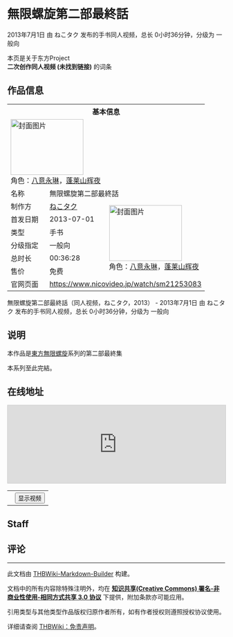 # 無限螺旋第二部最終話

<!-- source html: G:\repos\THBWiki-Markdown-Builder\THBWikiMarkdown\Temp\main\5\56\ns0%3A%E7%84%A1%E9%99%90%E8%9E%BA%E6%97%8B%E7%AC%AC%E4%BA%8C%E9%83%A8%E6%9C%80%E7%B5%82%E8%A9%B1.html -->

2013年7月1日 由 ねこタク  发布的手书同人视频，总长 0小时36分钟，分级为 一般向

本页是关于东方Project  
 **二次创作同人视频 (未找到链接)** 的词条

## 作品信息

<table><tbody><tr><th colspan="3">基本信息</th></tr><tr><td class="cover-artwork-mobile" colspan="2"><a href="./文件-無限螺旋第二部最終話封面.jpg.md" class="image" title="封面图片"><img alt="封面图片" src="https://upload.thwiki.cc/thumb/4/42/%E7%84%A1%E9%99%90%E8%9E%BA%E6%97%8B%E7%AC%AC%E4%BA%8C%E9%83%A8%E6%9C%80%E7%B5%82%E8%A9%B1%E5%B0%81%E9%9D%A2.jpg/168px-%E7%84%A1%E9%99%90%E8%9E%BA%E6%97%8B%E7%AC%AC%E4%BA%8C%E9%83%A8%E6%9C%80%E7%B5%82%E8%A9%B1%E5%B0%81%E9%9D%A2.jpg" decoding="async" loading="lazy" width="168" height="129" srcset="https://upload.thwiki.cc/thumb/4/42/%E7%84%A1%E9%99%90%E8%9E%BA%E6%97%8B%E7%AC%AC%E4%BA%8C%E9%83%A8%E6%9C%80%E7%B5%82%E8%A9%B1%E5%B0%81%E9%9D%A2.jpg/252px-%E7%84%A1%E9%99%90%E8%9E%BA%E6%97%8B%E7%AC%AC%E4%BA%8C%E9%83%A8%E6%9C%80%E7%B5%82%E8%A9%B1%E5%B0%81%E9%9D%A2.jpg 1.5x, https://upload.thwiki.cc/thumb/4/42/%E7%84%A1%E9%99%90%E8%9E%BA%E6%97%8B%E7%AC%AC%E4%BA%8C%E9%83%A8%E6%9C%80%E7%B5%82%E8%A9%B1%E5%B0%81%E9%9D%A2.jpg/336px-%E7%84%A1%E9%99%90%E8%9E%BA%E6%97%8B%E7%AC%AC%E4%BA%8C%E9%83%A8%E6%9C%80%E7%B5%82%E8%A9%B1%E5%B0%81%E9%9D%A2.jpg 2x" data-file-width="936" data-file-height="720"></a><div class="cover-char">角色：<a href="./八意永琳.md" title="八意永琳">八意永琳</a>，<a href="./蓬莱山辉夜.md" title="蓬莱山辉夜">蓬莱山辉夜</a></div></td>
</tr><tr><td class="label">名称</td><td colspan="2"> 無限螺旋第二部最終話 </td></tr><tr><td class="label">制作方</td><td><a href="/index.php?title=%E3%81%AD%E3%81%93%E3%82%BF%E3%82%AF&amp;action=edit&amp;redlink=1" class="new" title="ねこタク（页面不存在）">ねこタク</a></td><td class="cover-artwork" rowspan="6" style="min-width:168px;"><a href="./文件-無限螺旋第二部最終話封面.jpg.md" class="image" title="封面图片"><img alt="封面图片" src="https://upload.thwiki.cc/thumb/4/42/%E7%84%A1%E9%99%90%E8%9E%BA%E6%97%8B%E7%AC%AC%E4%BA%8C%E9%83%A8%E6%9C%80%E7%B5%82%E8%A9%B1%E5%B0%81%E9%9D%A2.jpg/168px-%E7%84%A1%E9%99%90%E8%9E%BA%E6%97%8B%E7%AC%AC%E4%BA%8C%E9%83%A8%E6%9C%80%E7%B5%82%E8%A9%B1%E5%B0%81%E9%9D%A2.jpg" decoding="async" loading="lazy" width="168" height="129" srcset="https://upload.thwiki.cc/thumb/4/42/%E7%84%A1%E9%99%90%E8%9E%BA%E6%97%8B%E7%AC%AC%E4%BA%8C%E9%83%A8%E6%9C%80%E7%B5%82%E8%A9%B1%E5%B0%81%E9%9D%A2.jpg/252px-%E7%84%A1%E9%99%90%E8%9E%BA%E6%97%8B%E7%AC%AC%E4%BA%8C%E9%83%A8%E6%9C%80%E7%B5%82%E8%A9%B1%E5%B0%81%E9%9D%A2.jpg 1.5x, https://upload.thwiki.cc/thumb/4/42/%E7%84%A1%E9%99%90%E8%9E%BA%E6%97%8B%E7%AC%AC%E4%BA%8C%E9%83%A8%E6%9C%80%E7%B5%82%E8%A9%B1%E5%B0%81%E9%9D%A2.jpg/336px-%E7%84%A1%E9%99%90%E8%9E%BA%E6%97%8B%E7%AC%AC%E4%BA%8C%E9%83%A8%E6%9C%80%E7%B5%82%E8%A9%B1%E5%B0%81%E9%9D%A2.jpg 2x" data-file-width="936" data-file-height="720"></a><div class="cover-char">角色：<a href="./八意永琳.md" title="八意永琳">八意永琳</a>，<a href="./蓬莱山辉夜.md" title="蓬莱山辉夜">蓬莱山辉夜</a></div></td>
</tr><tr><td class="label">首发日期</td><td>2013-07-01</td></tr><tr><td class="label">类型</td><td>手书</td></tr><tr><td class="label">分级指定</td><td>一般向</td></tr><tr><td class="label">总时长</td><td>00:36:28</td></tr><tr><td class="label">售价</td><td>免费</td></tr>
<tr><td class="label">官网页面</td><td colspan="2"><a rel="nofollow" class="external free" href="https://www.nicovideo.jp/watch/sm21253083">https://www.nicovideo.jp/watch/sm21253083</a></td></tr></tbody></table>

無限螺旋第二部最終話（同人视频，ねこタク，2013） - 2013年7月1日 由 ねこタク  发布的手书同人视频，总长 0小时36分钟，分级为 一般向

## 说明
  
本作品是[東方無限螺旋](./東方無限螺旋.md)系列的第二部最終集  

本系列至此完結。
  


## 在线地址
  
<iframe width="100%" height="180" src="https://ext.nicovideo.jp/thumb/sm21253083" scrolling="no" style="border:solid 1px #CCC;" frameborder="0"><a href="http://www.nicovideo.jp/watch/sm21253083">,</a></iframe>



  

<table>
<tr><th style="text-align: center;"><a class="bilibili-title external text" target="_blank" rel="nofollow" style="margin: 0 0.4em 0 0.2em;"></a><input type="button" class="bilibili-toggle" value="显示视频" style="float: right;"></th></tr>
<tr class="bilibili-video" style="display: none;"><td></td></tr>
</table>






## Staff

## 评论




---

此文档由 [THBWiki-Markdown-Builder](https://github.com/Delsin-Yu/THBWiki-Markdown-Builder) 构建。

文档中的所有内容除特殊注明外，均在 [**知识共享(Creative Commons) 署名-非商业性使用-相同方式共享 3.0 协议**](https://creativecommons.org/licenses/by-sa/3.0/deed.zh-hans) 下提供，附加条款亦可能应用。

引用类型与其他类型作品版权归原作者所有，如有作者授权则遵照授权协议使用。

详细请查阅 [THBWiki：免责声明](https://thbwiki.cc/THBWiki:%E5%85%8D%E8%B4%A3%E5%A3%B0%E6%98%8E)。

